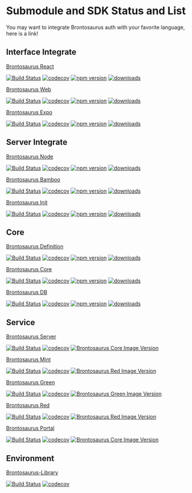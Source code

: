 # Submodule and SDK Status and List

You may want to integrate Brontosaurus auth with your favorite language, here is a link!

## Interface Integrate

[Brontosaurus React](//github.com/SudoDotDog/Brontosaurus-React)

[![Build Status](//travis-ci.com/SudoDotDog/Brontosaurus-React.svg?branch=master)](//travis-ci.com/SudoDotDog/Brontosaurus-React)
[![codecov](//codecov.io/gh/SudoDotDog/Brontosaurus-React/branch/master/graph/badge.svg)](//codecov.io/gh/SudoDotDog/Brontosaurus-React)
[![npm version](//badge.fury.io/js/%40brontosaurus%2Freact.svg)](//badge.fury.io/js/%40brontosaurus%2Freact)
[![downloads](//img.shields.io/npm/dm/@brontosaurus/react.svg)](//www.npmjs.com/package/@brontosaurus/react)

[Brontosaurus Web](//github.com/SudoDotDog/Brontosaurus-Web)

[![Build Status](//travis-ci.com/SudoDotDog/Brontosaurus-Web.svg?branch=master)](//travis-ci.com/SudoDotDog/Brontosaurus-Web)
[![codecov](//codecov.io/gh/SudoDotDog/Brontosaurus-Web/branch/master/graph/badge.svg)](//codecov.io/gh/SudoDotDog/Brontosaurus-Web)
[![npm version](//badge.fury.io/js/%40brontosaurus%2Fweb.svg)](//badge.fury.io/js/%40brontosaurus%2Fweb)
[![downloads](//img.shields.io/npm/dm/@brontosaurus/web.svg)](//www.npmjs.com/package/@brontosaurus/web)

[Brontosaurus Expo](//github.com/SudoDotDog/Brontosaurus-Expo)

[![Build Status](//travis-ci.com/SudoDotDog/Brontosaurus-Expo.svg?branch=master)](//travis-ci.com/SudoDotDog/Brontosaurus-Expo)
[![codecov](//codecov.io/gh/SudoDotDog/Brontosaurus-Expo/branch/master/graph/badge.svg)](//codecov.io/gh/SudoDotDog/Brontosaurus-Expo)
[![npm version](//badge.fury.io/js/%40brontosaurus%2Fexpo.svg)](//badge.fury.io/js/%40brontosaurus%2Fexpo)
[![downloads](//img.shields.io/npm/dm/@brontosaurus/expo.svg)](//www.npmjs.com/package/@brontosaurus/expo)

## Server Integrate

[Brontosaurus Node](//github.com/SudoDotDog/Brontosaurus-Node)

[![Build Status](//travis-ci.com/SudoDotDog/Brontosaurus-Node.svg?branch=master)](//travis-ci.com/SudoDotDog/Brontosaurus-Node)
[![codecov](//codecov.io/gh/SudoDotDog/Brontosaurus-Node/branch/master/graph/badge.svg)](//codecov.io/gh/SudoDotDog/Brontosaurus-Node)
[![npm version](//badge.fury.io/js/%40brontosaurus%2Fnode.svg)](//badge.fury.io/js/%40brontosaurus%2Fnode)
[![downloads](//img.shields.io/npm/dm/@brontosaurus/node.svg)](//www.npmjs.com/package/@brontosaurus/node)

[Brontosaurus Bamboo](//github.com/SudoDotDog/Brontosaurus-Bamboo)

[![Build Status](//travis-ci.com/SudoDotDog/Brontosaurus-Bamboo.svg?branch=master)](//travis-ci.com/SudoDotDog/Brontosaurus-Bamboo)
[![codecov](//codecov.io/gh/SudoDotDog/Brontosaurus-Bamboo/branch/master/graph/badge.svg)](//codecov.io/gh/SudoDotDog/Brontosaurus-Bamboo)
[![npm version](//badge.fury.io/js/%40brontosaurus%2Fbamboo.svg)](//badge.fury.io/js/%40brontosaurus%2Fbamboo)
[![downloads](//img.shields.io/npm/dm/@brontosaurus/bamboo.svg)](//www.npmjs.com/package/@brontosaurus/bamboo)

[Brontosaurus Init](//github.com/SudoDotDog/Brontosaurus-Init)

[![Build Status](//travis-ci.com/SudoDotDog/Brontosaurus-Init.svg?branch=master)](//travis-ci.com/SudoDotDog/Brontosaurus-Init)
[![codecov](//codecov.io/gh/SudoDotDog/Brontosaurus-Init/branch/master/graph/badge.svg)](//codecov.io/gh/SudoDotDog/Brontosaurus-Init)
[![npm version](//badge.fury.io/js/%40sudoo%2Finit.svg)](//badge.fury.io/js/%40sudoo%2Finit)
[![downloads](//img.shields.io/npm/dm/@sudoo/init.svg)](//www.npmjs.com/package/@sudoo/init)

## Core

[Brontosaurus Definition](//github.com/SudoDotDog/Brontosaurus-Definition)

[![Build Status](//travis-ci.com/SudoDotDog/Brontosaurus-Definition.svg?branch=master)](//travis-ci.com/SudoDotDog/Brontosaurus-Definition)
[![codecov](//codecov.io/gh/SudoDotDog/Brontosaurus-Definition/branch/master/graph/badge.svg)](//codecov.io/gh/SudoDotDog/Brontosaurus-Definition)
[![npm version](//badge.fury.io/js/%40brontosaurus%2Fdefinition.svg)](//badge.fury.io/js/%40brontosaurus%2Fdefinition)
[![downloads](//img.shields.io/npm/dm/@brontosaurus/definition.svg)](//www.npmjs.com/package/@brontosaurus/definition)

[Brontosaurus Core](//github.com/SudoDotDog/Brontosaurus-Core)

[![Build Status](//travis-ci.com/SudoDotDog/Brontosaurus-Core.svg?branch=master)](//travis-ci.com/SudoDotDog/Brontosaurus-Core)
[![codecov](//codecov.io/gh/SudoDotDog/Brontosaurus-Core/branch/master/graph/badge.svg)](//codecov.io/gh/SudoDotDog/Brontosaurus-Core)
[![npm version](//badge.fury.io/js/%40brontosaurus%2Fcore.svg)](//badge.fury.io/js/%40brontosaurus%2Fcore)
[![downloads](//img.shields.io/npm/dm/@brontosaurus/core.svg)](//www.npmjs.com/package/@brontosaurus/core)

[Brontosaurus DB](//github.com/SudoDotDog/Brontosaurus-DB)

[![Build Status](//travis-ci.com/SudoDotDog/Brontosaurus-DB.svg?branch=master)](//travis-ci.com/SudoDotDog/Brontosaurus-DB)
[![codecov](//codecov.io/gh/SudoDotDog/Brontosaurus-DB/branch/master/graph/badge.svg)](//codecov.io/gh/SudoDotDog/Brontosaurus-DB)
[![npm version](//badge.fury.io/js/%40brontosaurus%2Fdb.svg)](//www.npmjs.com/package/@brontosaurus/db)
[![downloads](//img.shields.io/npm/dm/@brontosaurus/db.svg)](//www.npmjs.com/package/@brontosaurus/db)

## Service

[Brontosaurus Server](//github.com/SudoDotDog/Brontosaurus-Server)

[![Build Status](//travis-ci.com/SudoDotDog/Brontosaurus-Server.svg?branch=master)](//travis-ci.com/SudoDotDog/Brontosaurus-Server)
[![codecov](//codecov.io/gh/SudoDotDog/Brontosaurus-Server/branch/master/graph/badge.svg)](//codecov.io/gh/SudoDotDog/Brontosaurus-Server)
[![Brontosaurus Core Image Version](//img.shields.io/docker/v/brontosaurus/core?label=brontosaurus%2Fcore&sort=semver)](//hub.docker.com/r/brontosaurus/core)

[Brontosaurus Mint](//github.com/SudoDotDog/Brontosaurus-Mint)

[![Build Status](//travis-ci.com/SudoDotDog/Brontosaurus-Mint.svg?branch=master)](//travis-ci.com/SudoDotDog/Brontosaurus-Mint)
[![codecov](//codecov.io/gh/SudoDotDog/Brontosaurus-Mint/branch/master/graph/badge.svg)](//codecov.io/gh/SudoDotDog/Brontosaurus-Mint)
[![Brontosaurus Red Image Version](//img.shields.io/docker/v/brontosaurus/red?color=red&label=brontosaurus%2Fred&sort=semver)](//hub.docker.com/r/brontosaurus/red)

[Brontosaurus Green](//github.com/SudoDotDog/Brontosaurus-Green)

[![Build Status](//travis-ci.com/SudoDotDog/Brontosaurus-Green.svg?branch=master)](//travis-ci.com/SudoDotDog/Brontosaurus-Green)
[![codecov](//codecov.io/gh/SudoDotDog/Brontosaurus-Green/branch/master/graph/badge.svg)](//codecov.io/gh/SudoDotDog/Brontosaurus-Green)
[![Brontosaurus Green Image Version](//img.shields.io/docker/v/brontosaurus/green?color=green&label=brontosaurus%2Fgreen&sort=semver)](//hub.docker.com/r/brontosaurus/green)

[Brontosaurus Red](//github.com/SudoDotDog/Brontosaurus-Red)

[![Build Status](//travis-ci.com/SudoDotDog/Brontosaurus-Red.svg?branch=master)](//travis-ci.com/SudoDotDog/Brontosaurus-Red)
[![codecov](//codecov.io/gh/SudoDotDog/Brontosaurus-Red/branch/master/graph/badge.svg)](//codecov.io/gh/SudoDotDog/Brontosaurus-Red)
[![Brontosaurus Red Image Version](//img.shields.io/docker/v/brontosaurus/red?color=red&label=brontosaurus%2Fred&sort=semver)](//hub.docker.com/r/brontosaurus/red)

[Brontosaurus Portal](//github.com/SudoDotDog/Brontosaurus-Portal)

[![Build Status](//travis-ci.com/SudoDotDog/Brontosaurus-Portal.svg?branch=master)](//travis-ci.com/SudoDotDog/Brontosaurus-Portal)
[![codecov](//codecov.io/gh/SudoDotDog/Brontosaurus-Portal/branch/master/graph/badge.svg)](//codecov.io/gh/SudoDotDog/Brontosaurus-Portal)
[![Brontosaurus Core Image Version](//img.shields.io/docker/v/brontosaurus/core?label=brontosaurus%2Fcore&sort=semver)](//hub.docker.com/r/brontosaurus/core)

## Environment

[Brontosaurus-Library](//github.com/SudoDotDog/Brontosaurus-Library)

[![Build Status](//travis-ci.com/SudoDotDog/Brontosaurus-Library.svg?branch=master)](//travis-ci.com/SudoDotDog/Brontosaurus-Library)
[![codecov](//codecov.io/gh/SudoDotDog/Brontosaurus-Library/branch/master/graph/badge.svg)](//codecov.io/gh/SudoDotDog/Brontosaurus-Library)
